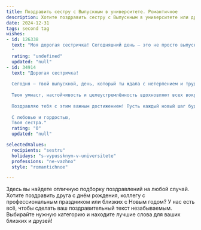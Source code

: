 ```yaml
---
title: Поздравить сестру с Выпускным в университете. Романтичное
description: Хотите поздравить сестру с Выпускным в университете или другим праздником? Наш ИИ создаст незабываемое поздравление, а вы обязательно выделитесь среди других.  
date: 2024-12-31
tags: second tag
wishes:
- id: 126338
  text: "Моя дорогая сестричка! Сегодняшний день — это не просто выпускной, это взлёт твоей прекрасной души, начало твоей собственной, уникальной истории.  В этот волнующий момент я хочу сказать тебе, что бесконечно горжусь тобой, твоей силой, твоим умом и нежностью сердца. Пусть твоя жизнь будет ярким, незабываемым путешествием, полным любви, радости и свершений.  Я всегда буду рядом, чтобы разделить с тобой и победы, и невзгоды. С праздником, моя любимая сестра!
  "
  rating: "undefined"
  updated: "null"
- id: 34914
  text: "Дорогая сестричка!
  
  Сегодня – твой выпускной, день, который ты ждала с нетерпением и трудом. Ты пролила пот и слёзы, преодолевая все преграды на пути к своей мечте. И вот, настал этот волшебный момент, когда ты можешь гордо поднять голову и сказать: «Я справилась!».
  
  Твоя умнаст, настойчивость и целеустремлённость вдохновляют всех вокруг. Ты словно яркая звезда, которая освещает наш путь и дарит надежду на будущее. Я горжусь тобой безмерно и верю, что впереди у тебя только самые светлые перспективы и невероятные возможности.
  
  Поздравляю тебя с этим важным достижением! Пусть каждый новый шаг будет наполнен радостью, любовью и счастьем. Желаю, чтобы в твоей жизни всегда были верные друзья, поддержка и вдохновение. Ты заслуживаешь всего самого лучшего!
  
  С любовью и гордостью,
  Твоя сестра."
  rating: "0"
  updated: "null"

selectedValues:
  recipients: "sestru"
  holidays: "s-vypussknym-v-universitete"
  professions: "ne-vazhno"
  style: "romantichnoe"

---
```


Здесь вы найдете отличную подборку поздравлений на любой случай. 
Хотите поздравить друга с днём рождения, коллегу с профессиональным праздником или близких с Новым годом? У нас есть всё, чтобы сделать ваш поздравительный текст незабываемым. Выбирайте нужную категорию и находите лучшие слова для ваших близких и друзей!
